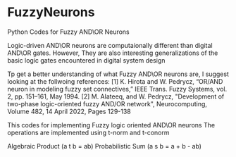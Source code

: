 # FuzzyNeurons
Python Codes for Fuzzy AND\OR Neurons

Logic-driven AND\OR neurons are computaionally different than digital AND\OR gates.
However, They are also interesting generalizations of the basic logic gates encountered in digital system design


Tp get a better understanding of what Fuzzy AND\OR neurons are, I suggest looking at the follwoing references:
[1] K. Hirota and W. Pedrycz, “OR/AND neuron in modeling fuzzy set connectives,” IEEE Trans. Fuzzy Systems, vol. 2, pp. 151–161, May 1994.
[2] M. Alateeq, and W. Pedrycz, "Development of two-phase logic-oriented fuzzy AND/OR network", Neurocomputing, Volume 482, 14 April 2022, Pages 129-138

This codes for implementing Fuzzy logic oriented AND\OR neurons
The operations are implemented using t-norm and t-conorm


Algebraic Product (a t b = ab)
Probabilistic Sum (a s b = a + b - ab)

